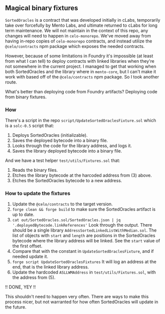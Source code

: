 ## Magical binary fixtures

`SortedOracles` is a contract that was developed initially in cLabs, temporarily take over 
forcefully by Mento Labs, and ultimate returned to cLabs for long term maintenance. We will not 
maintain in the context of this repo, any changes will need to happen in `celo-monorepo`.
We've moved away from having in-repo copies of `celo-monorepo` contracts, and instead utilize the
`@celo/contracts` npm package which exposes the needed contracts.

However, because of some limitations in Foundry it's impossible (at least from what I can tell) to
deploy contracts with linked libraries when they're not somewhere in the current project.
I managed to get that working when both SortedOracles and the library where in `mento-core`,
but I can't make it work with based off of the `@celo/contracts` npm package. So I took another route.

What's better than deploying code from Foundry artifacts? Deploying code from binary fixtures.

### How

There's a script in the repo `script/UpdateSortedOraclesFixture.sol` which is a `solc-0.5` script that:
1. Deploys SortedOracles (initializable).
2. Saves the deployed bytecode into a binary file.
3. Looks through the code for the library address, and logs it.
4. Saves the library deployed bytecode into a binary file.

And we have a test helper `test/utils/Fixtures.sol` that:
1. Reads the binary files.
2. Etches the library bytecode at the harcoded address from (3) above.
3. Etches the SortedOracles bytecode to a new address.

### How to update the fixtures

1. Update the `@celo/contracts` to the target version.
2. `forge clean && forge build` to make sure the SortedOracles artifact is up to date.
3. `cat out/SortedOracles.sol/SortedOracles.json | jq '.deployedBytecode.linkReferences'`
   Look through the output. There should be a single library `AddressSortedLinkedListWithMedian.sol`.
   The list of objects with `start` and `length` are positions in the SortedOracles bytecode where
   the library address will be linked. See the `start` value of the first offset.
4. Compare that with the constant in `UpdateSortedOraclesFixture`, and if needed update it.
5. `forge script UpdateSortedOraclesFixtures`
   It will log an address at the end, that is the linked library address.
6. Update the hardcoded `ASLLWMAddress` in `test/utils/Fixtures.sol`, with the address from (5).

!! DONE, YEY !! 

This shouldn't need to happen very often. There are ways to make this process nicer, but 
not warranted for how often SortedOracles will update in the future.
   










 
